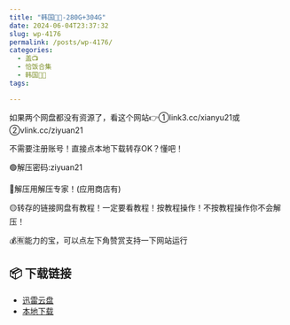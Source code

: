 ```yaml
---
title: "韩国🐷🐱-280G+304G"
date: 2024-06-04T23:37:32
slug: wp-4176
permalink: /posts/wp-4176/
categories:
  - 盖📺
  - 恰饭合集
  - 韩国🐷🐱
tags:

---
```


如果两个网盘都没有资源了，看这个网站👉①link3.cc/xianyu21或②vlink.cc/ziyuan21

不需要注册账号！直接点本地下载转存OK？懂吧！

🟢解压密码:ziyuan21

🔵解压用解压专家！(应用商店有)

🟡转存的链接网盘有教程！一定要看教程！按教程操作！不按教程操作你不会解压！

💰🈶能力的宝，可以点左下角赞赏支持一下网站运行

## 📦 下载链接
- [迅雷云盘](https://blziyuan21.com/pay-download/4176?key=7d6deab1d8&down_id=0)
- [本地下载](https://blziyuan21.com/pay-download/4176?key=7d6deab1d8&down_id=1)

